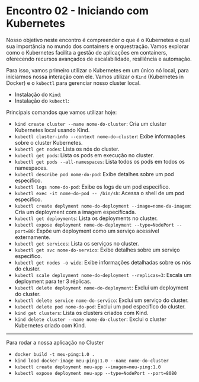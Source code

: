 # Encontro 02 - Iniciando com Kubernetes

Nosso objetivo neste encontro é compreender o que é o Kubernetes e qual sua importância no mundo dos containers e orquestração. Vamos explorar como o Kubernetes facilita a gestão de aplicações em containers, oferecendo recursos avançados de escalabilidade, resiliência e automação.

Para isso, vamos primeiro utilizar o Kubernetes em um único nó local, para iniciarmos nossa interação com ele. Vamos utilizar o `Kind` (Kubernetes in Docker) e o `kubectl` para gerenciar nosso cluster local.

- Instalação do `Kind`:
- Instalação do `kubectl`:


Principais comandos que vamos utilizar hoje:

- `kind create cluster --name nome-do-cluster`: Cria um cluster Kubernetes local usando Kind.
- `kubectl cluster-info --context nome-do-cluster`: Exibe informações sobre o cluster Kubernetes.
- `kubectl get nodes`: Lista os nós do cluster.
- `kubectl get pods`: Lista os pods em execução no cluster.
- `kubectl get pods --all-namespaces`: Lista todos os pods em todos os namespaces.
- `kubectl describe pod nome-do-pod`: Exibe detalhes sobre um pod específico.
- `kubectl logs nome-do-pod`: Exibe os logs de um pod específico.
- `kubectl exec -it nome-do-pod -- /bin/sh`: Acessa o shell de um pod específico.
- `kubectl create deplyment nome-do-deployment --image=nome-da-imagem`: Cria um deployment com a imagem especificada.
- `kubectl get deployments`: Lista os deployments no cluster.
- `kubectl expose deployment nome-do-deployment --type=NodePort --port=80`: Expõe um deployment como um serviço acessível externamente.
- `kubectl get services`: Lista os serviços no cluster.
- `kubectl get svc nome-do-servico`: Exibe detalhes sobre um serviço específico.
- `kubectl get nodes -o wide`: Exibe informações detalhadas sobre os nós do cluster.
- `kubectl scale deployment nome-do-deployment --replicas=3`: Escala um deployment para ter 3 réplicas.
- `kubectl delete deployment nome-do-deployment`: Exclui um deployment do cluster.
- `kubectl delete service nome-do-servico`: Exclui um serviço do cluster.
- `kubectl delete pod nome-do-pod`: Exclui um pod específico do cluster.
- `kind get clusters`: Lista os clusters criados com Kind.
- `kind delete cluster --name nome-do-cluster`: Exclui o cluster Kubernetes criado com Kind.


---

Para rodar a nossa aplicação no Cluster

- `docker build -t meu-ping:1.0 .`
- `kind load docker-image meu-ping:1.0 --name nome-do-cluster`
- `kubectl create deployment meu-app --imagem=meu-ping:1.0`
- `kubectl expose deployment meu-app --type=NodePort --port=8080`

